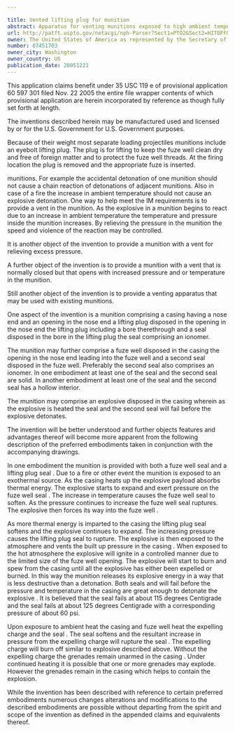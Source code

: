 ```yaml
---

title: Vented lifting plug for munition
abstract: Apparatus for venting munitions exposed to high ambient temperatures. The munition includes a casing having a nose end and an opening in the nose end; a lifting plug disposed in the opening in the nose end, the lifting plug including a bore therethrough; and a seal disposed in the bore in the lifting plug, the seal comprising an ionomer. The munition may further include a fuze well disposed in the casing, the opening in the nose end leading into the fuze well; and a second seal disposed in the fuze well. The seals will rupture and vent the munition's explosive to the atmosphere.
url: http://patft.uspto.gov/netacgi/nph-Parser?Sect1=PTO2&Sect2=HITOFF&p=1&u=%2Fnetahtml%2FPTO%2Fsearch-adv.htm&r=1&f=G&l=50&d=PALL&S1=07451703&OS=07451703&RS=07451703
owner: The United States of America as represented by the Secretary of the Army
number: 07451703
owner_city: Washington
owner_country: US
publication_date: 20051221
---
```

This application claims benefit under 35 USC 119 e of provisional application 60 597 301 filed Nov. 22 2005 the entire file wrapper contents of which provisional application are herein incorporated by reference as though fully set forth at length.

The inventions described herein may be manufactured used and licensed by or for the U.S. Government for U.S. Government purposes.

Because of their weight most separate loading projectiles munitions include an eyebolt lifting plug. The plug is for lifting to keep the fuze well clean dry and free of foreign matter and to protect the fuze well threads. At the firing location the plug is removed and the appropriate fuze is inserted.

munitions. For example the accidental detonation of one munition should not cause a chain reaction of detonations of adjacent munitions. Also in case of a fire the increase in ambient temperature should not cause an explosive detonation. One way to help meet the IM requirements is to provide a vent in the munition. As the explosive in a munition begins to react due to an increase in ambient temperature the temperature and pressure inside the munition increases. By relieving the pressure in the munition the speed and violence of the reaction may be controlled.

It is another object of the invention to provide a munition with a vent for relieving excess pressure.

A further object of the invention is to provide a munition with a vent that is normally closed but that opens with increased pressure and or temperature in the munition.

Still another object of the invention is to provide a venting apparatus that may be used with existing munitions.

One aspect of the invention is a munition comprising a casing having a nose end and an opening in the nose end a lifting plug disposed in the opening in the nose end the lifting plug including a bore therethrough and a seal disposed in the bore in the lifting plug the seal comprising an ionomer.

The munition may further comprise a fuze well disposed in the casing the opening in the nose end leading into the fuze well and a second seal disposed in the fuze well. Preferably the second seal also comprises an ionomer. In one embodiment at least one of the seal and the second seal are solid. In another embodiment at least one of the seal and the second seal has a hollow interior.

The munition may comprise an explosive disposed in the casing wherein as the explosive is heated the seal and the second seal will fail before the explosive detonates.

The invention will be better understood and further objects features and advantages thereof will become more apparent from the following description of the preferred embodiments taken in conjunction with the accompanying drawings.

In one embodiment the munition is provided with both a fuze well seal and a lifting plug seal . Due to a fire or other event the munition is exposed to an exothermal source. As the casing heats up the explosive payload absorbs thermal energy. The explosive starts to expand and exert pressure on the fuze well seal . The increase in temperature causes the fuze well seal to soften. As the pressure continues to increase the fuze well seal ruptures. The explosive then forces its way into the fuze well .

As more thermal energy is imparted to the casing the lifting plug seal softens and the explosive continues to expand. The increasing pressure causes the lifting plug seal to rupture. The explosive is then exposed to the atmosphere and vents the built up pressure in the casing . When exposed to the hot atmosphere the explosive will ignite in a controlled manner due to the limited size of the fuze well opening. The explosive will start to burn and spew from the casing until all the explosive has either been expelled or burned. In this way the munition releases its explosive energy in a way that is less destructive than a detonation. Both seals and will fail before the pressure and temperature in the casing are great enough to detonate the explosive . It is believed that the seal fails at about 115 degrees Centigrade and the seal fails at about 125 degrees Centigrade with a corresponding pressure of about 60 psi.

Upon exposure to ambient heat the casing and fuze well heat the expelling charge and the seal . The seal softens and the resultant increase in pressure from the expelling charge will rupture the seal . The expelling charge will burn off similar to explosive described above. Without the expelling charge the grenades remain unarmed in the casing . Under continued heating it is possible that one or more grenades may explode. However the grenades remain in the casing which helps to contain the explosion.

While the invention has been described with reference to certain preferred embodiments numerous changes alterations and modifications to the described embodiments are possible without departing from the spirit and scope of the invention as defined in the appended claims and equivalents thereof.

